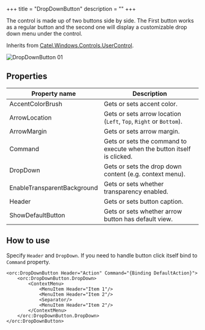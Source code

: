 +++
title = "DropDownButton" 
description = ""
+++

The control is made up of two buttons side by side. The First button works as a regular button and the second one will display a customizable drop down menu under the control. 

Inherits from [Catel.Windows.Controls.UserControl][1].

![DropDownButton 01][2]

## Properties

Property name|Description
---|---
AccentColorBrush|Gets or sets accent color.
ArrowLocation|Gets or sets arrow location (`Left`, `Top`, `Right` or `Bottom`).
ArrowMargin|Gets or sets arrow margin.
Command|Gets or sets the command to execute when the button itself is clicked.
DropDown|Gets or sets the drop down content (e.g. context menu).
EnableTransparentBackground|Gets or sets whether transparency enabled.
Header|Gets or sets button caption.
ShowDefaultButton|Gets or sets whether arrow button has default view.

## How to use

Specify `Header` and `DropDown`. If you need to handle button click itself bind to `Command` property.

```    
<orc:DropDownButton Header="Action" Command="{Binding DefaultAction}">
	<orc:DropDownButton.DropDown>
		<ContextMenu>
			<MenuItem Header="Item 1"/>
			<MenuItem Header="Item 2"/>
			<Separator/>
			<MenuItem Header="Item 2"/>
		</ContextMenu>
	</orc:DropDownButton.DropDown>
</orc:DropDownButton>
```

[1]: http://docs.catelproject.com/vnext/catel-mvvm/views/xaml/usercontrol/
[2]: ../../images/orc.controls/dropdownbutton/DropDownButton_01.png